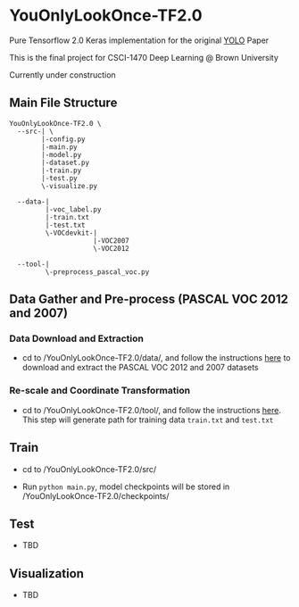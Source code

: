 # YouOnlyLookOnce-TF2.0
Pure Tensorflow 2.0 Keras implementation for the original [YOLO](https://arxiv.org/abs/1506.02640) Paper

This is the final project for CSCI-1470 Deep Learning @ Brown University

Currently under construction 

## Main File Structure
```
YouOnlyLookOnce-TF2.0 \
  --src-| \
        |-config.py
        |-main.py
        |-model.py
        |-dataset.py
        |-train.py
        |-test.py
        \-visualize.py
        
  --data-|
         |-voc_label.py
         |-train.txt
         |-test.txt
         \-VOCdevkit-|
                     |-VOC2007
                     \-VOC2012
                     
  --tool-|
         \-preprocess_pascal_voc.py
```
         

## Data Gather and Pre-process (PASCAL VOC 2012 and 2007)

### Data Download and Extraction
* cd to /YouOnlyLookOnce-TF2.0/data/, and follow the instructions [here](https://github.com/LoveHRTF/YouOnlyLookOnce-TF2.0/blob/master/data/README.md) to download and extract the PASCAL VOC 2012 and 2007 datasets

### Re-scale and Coordinate Transformation
* cd to /YouOnlyLookOnce-TF2.0/tool/, and follow the instructions [here](https://github.com/LoveHRTF/YouOnlyLookOnce-TF2.0/blob/master/tool/README.md). This step will generate path for training data `train.txt` and `test.txt`

## Train

* cd to /YouOnlyLookOnce-TF2.0/src/

* Run `python main.py`, model checkpoints will be stored in /YouOnlyLookOnce-TF2.0/checkpoints/

## Test

* TBD

## Visualization

* TBD
